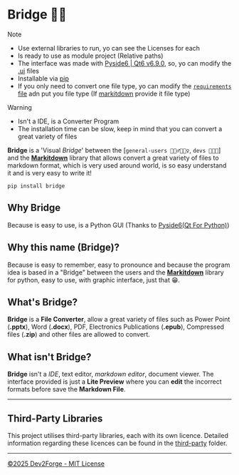 # Bridge 🌉🐍

> [!NOTE]
> - Use external libraries to run, yo can see the Licenses for each
> - Is ready to use as module project (Relative paths)
> - The interface was made with [Pyside6 | Qt6 v6.9.0](https://doc.qt.io/qtforpython-6/), so, yo can modify the [.ui](https://doc.qt.io/qtforpython-6/tutorials/basictutorial/uifiles.html) files
> - Installable via [pip](https://pypi.org/project/pip/) 
> - If you only need to convert one file type, yo can modify the [`requirements` file](./requirements.txt) adn put you file type (If [markitdown](https://github.com/microsoft/markitdown) provide it file type)

> [!WARNING]
> - Isn't a IDE, is a Converter Program
> - The installation time can be slow, keep in mind that you can convert a great variety of files

**Bridge** is a 'Visual _Bridge_' between the [`general-users 🙆🏻‍♂️🙆🏻‍♀️`, `devs 👩🏻‍💻`] and the [**Markitdown**](https://github.com/microsoft/markitdown) library that allows convert a great variety of files to markdown format, which is very used around world, is so easy understand it and is very easy to write it!

```shell
pip install bridge
```

## Why Bridge

Because is easy to use, is a Python GUI (Thanks to [Pyside6(Qt For Python)](https://doc.qt.io/qtforpython-6/))

## Why this name (Bridge)?

Because is easy to remember, easy to pronounce and because the program idea is based in a "Bridge" between the users and the [**Markitdown**](https://github.com/microsoft/markitdown) library for python, easy to use, with graphic interface, just that 😁.

## What's Bridge?

**Bridge** is a **File Converter**, allow a great variety of files such as Power Point (**.pptx**), Word (**.docx**), PDF, Electronics Publications (**.epub**), Compressed files (**.zip**) and other files are allowed to convert.

## What isn't Bridge?

**Bridge** isn't a _IDE_, text editor, _markdown editor_, document viewer. The interface provided is just a **Lite Preview** where you can **edit** the incorrect formats before save the **Markdown File**.

---

## Third-Party Libraries

This project utilises third-party libraries, each with its own licence. Detailed information regarding these licences can be found in the [third-party](./third-party/) folder.

---

[&copy;2025 Dev2Forge - MIT License](./LICENSE)
